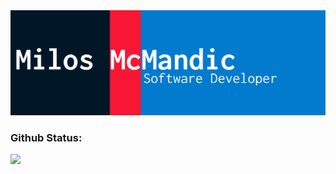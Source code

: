<img alt="cover image" src="cover github.jpg" />


### Github Status:
<img src="https://github-readme-stats.vercel.app/api?username=mcmicko" />

